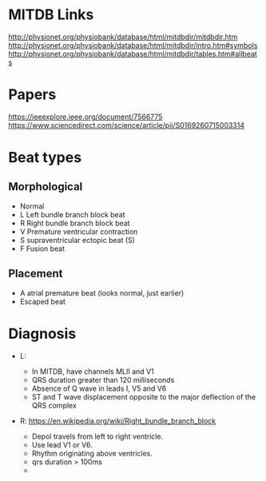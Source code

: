 # MITDB Links
http://physionet.org/physiobank/database/html/mitdbdir/mitdbdir.htm
http://physionet.org/physiobank/database/html/mitdbdir/intro.htm#symbols
http://physionet.org/physiobank/database/html/mitdbdir/tables.htm#allbeats


# Papers

https://ieeexplore.ieee.org/document/7566775
https://www.sciencedirect.com/science/article/pii/S0169260715003314


# Beat types

## Morphological

- Normal
- L   Left bundle branch block beat
- R   Right bundle branch block beat
- V   Premature ventricular contraction
- S   supraventricular ectopic beat (S)
- F   Fusion beat

## Placement

- A   atrial premature beat (looks normal, just earlier)
- Escaped beat


# Diagnosis

- L:
  - In MITDB, have channels MLII and V1
  - QRS duration greater than 120 milliseconds
  - Absence of Q wave in leads I, V5 and V6
  - ST and T wave displacement opposite to the major deflection of the QRS complex


- R: https://en.wikipedia.org/wiki/Right_bundle_branch_block
  - Depol travels from left to right ventricle.
  - Use lead V1 or V6.
  - Rhythm originating above ventricles.
  - qrs duration > 100ms
  -


